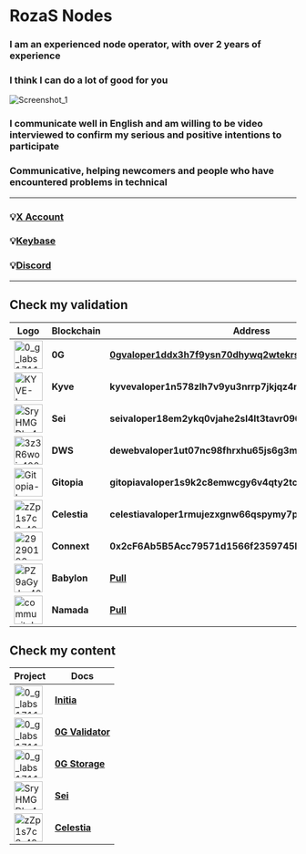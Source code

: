 # RozaS Nodes

### I am an experienced node operator, with over 2 years of experience
### I think I can do a lot of good for you

![Screenshot_1](https://github.com/user-attachments/assets/6da26b22-1b92-4618-97d2-942e99af00b9)

### I communicate well in English and am willing to be video interviewed to confirm my serious and positive intentions to participate
### Communicative, helping newcomers and people who have encountered problems in technical

---
### 💡[X Account](https://x.com/ChampSnuggems)

### 💡[Keybase](https://keybase.io/rozaserd)

### 💡[Discord](https://discord.com/users/960303149434929234)
---

## Check my validation

| Logo | Blockchain | Address |
| --- | --- | --- |
| <img src="https://github.com/user-attachments/assets/662f8336-aa6e-48dd-983e-472867ca640f" alt="0_g_labs1711467106027" width="50" height="50"> |  **0G** | **[0gvaloper1ddx3h7f9ysn70dhywq2wtekrspjkrc70sh0waw](https://explorer.validator247.com/zero-gravity-testnet/staking/0gvaloper1ddx3h7f9ysn70dhywq2wtekrspjkrc70sh0waw)**  |
| <img src="https://github.com/user-attachments/assets/dd3ca950-512e-4e4e-b004-bd081077c10f" alt="KYVE-Logo" width="50" height="50"> |  **Kyve** | **kyvevaloper1n578zlh7v9yu3nrrp7jkjqz4n9w079gf497y93**  |
| <img src="https://github.com/user-attachments/assets/5cea5c29-08c7-4fbc-88c7-b9af0edbaced" alt="SryHMGDk_400x400" width="50" height="50"> |  **Sei** | **seivaloper18em2ykq0vjahe2sl4lt3tavr096d76astkscew**  |
| <img src="https://github.com/user-attachments/assets/8b873509-0bc9-4fd3-8980-992518805ff5" alt="3z3R6woi_400x400" width="50" height="50"> |  **DWS** | **dewebvaloper1ut07nc98fhrxhu65js6g3m46dzphrl7kr90djj**  |
| <img src="https://github.com/user-attachments/assets/7ddc0978-f8b3-4530-9af3-2b196b0b4a29" alt="Gitopia-Logo" width="50" height="50"> |  **Gitopia** | **gitopiavaloper1s9k2c8emwcgy6v4qty2tc9nkh39g70a5fmnutx**  |
| <img src="https://github.com/user-attachments/assets/79527b0c-6b82-4b52-88a3-3a7c9a31201a" alt="zZp1s7c3_400x400" width="50" height="50"> |  **Celestia** |  **celestiavaloper1rmujezxgnw66qspymy7pgxx0e2j49j97vxu39z** |
| <img src="https://github.com/user-attachments/assets/b4419734-a0d0-41c8-bd7f-08c741ea67ad" alt="29290126" width="50" height="50"> |  **Connext** | **0x2cF6Ab5B5Acc79571d1566f2359745Ff8e87571C**  |
| <img src="https://github.com/user-attachments/assets/b200448f-3d00-44c0-a136-af80496adbf2" alt="PZ9aGyJx_400x400" width="50" height="50"> |  **Babylon** |  **[Pull](https://github.com/babylonchain/networks/pull/313)** |
| <img src="https://github.com/user-attachments/assets/0b65351c-797c-4822-adbe-79361a67719c" alt="communityIcon_rfku9lqr1xv91" width="50" height="50"> |  **Namada** | **[Pull](https://github.com/anoma/namada-testnets/pull/2952)**  |


## Check my content

| Project | Docs |
| --- | --- |
|<img src="https://github.com/user-attachments/assets/a42944ba-7e75-43c8-a896-efbd317ced4c" alt="0_g_labs1711467106027" width="50" height="50"> | **[Initia](https://github.com/SerdhRo/Initia-deploy)** |
|<img src="https://github.com/user-attachments/assets/662f8336-aa6e-48dd-983e-472867ca640f" alt="0_g_labs1711467106027" width="50" height="50"> | **[0G Validator](https://github.com/SerdhRo/0Glabs/blob/main/0g-validator.md)** |
|<img src="https://github.com/user-attachments/assets/662f8336-aa6e-48dd-983e-472867ca640f" alt="0_g_labs1711467106027" width="50" height="50"> | **[0G Storage](https://github.com/SerdhRo/0Glabs/blob/main/0g-storage.md)** |
|<img src="https://github.com/user-attachments/assets/5cea5c29-08c7-4fbc-88c7-b9af0edbaced" alt="SryHMGDk_400x400" width="50" height="50"> | **[Sei]()** |
|<img src="https://github.com/user-attachments/assets/79527b0c-6b82-4b52-88a3-3a7c9a31201a" alt="zZp1s7c3_400x400" width="50" height="50"> | **[Celestia]()** |

